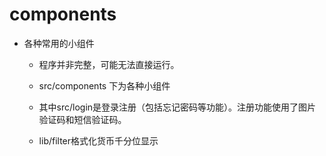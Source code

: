 # components

* 各种常用的小组件

    * 程序并非完整，可能无法直接运行。

    * src/components 下为各种小组件

    * 其中src/login是登录注册（包括忘记密码等功能）。注册功能使用了图片验证码和短信验证码。

    * lib/filter格式化货币千分位显示


